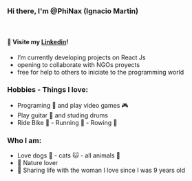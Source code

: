 ### Hi there, I'm @PhiNax (Ignacio Martin)
<br />

#### :file_folder: Visite my [Linkedin]!
- I’m currently developing projects on React Js
- opening to collaborate with NGOs proyects
- free for help to others to iniciate to the programming world

### Hobbies - Things I love:
- Programing :floppy_disk: and play video games :video_game:
- Play guitar :guitar: and studing drums
- Ride Bike :bicyclist: - Running :running: - Rowing :rowboat:

### Who I am:
- Love dogs :dog: - cats :cat: - all animals :pig:
- :blossom: Nature lover
- :heartbeat: Sharing life with the woman I love since I was 9 years old

##

[website]: https://www.linkedin.com/in/phinax/
[instagram]: https://instagram.com/#
[Linkedin]: https://linkedin.com/in/phinax/
